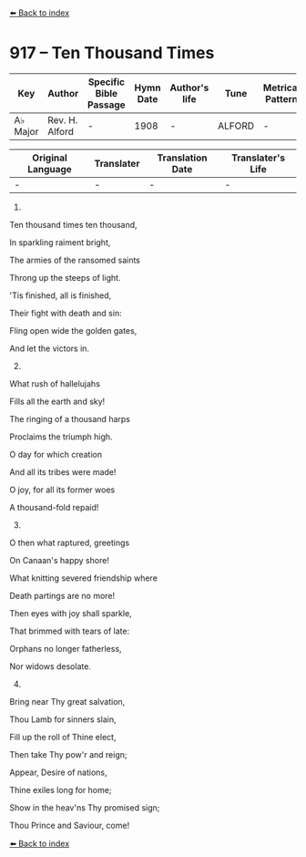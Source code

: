 [⬅️ Back to index](../README.md)

# 917 – Ten Thousand Times

Key | Author   | Specific Bible Passage     |Hymn Date |Author's life |Tune |Metrical Pattern   |Composer/Source
-- | --------- | ---------------------------|----------|--------------|-----|-------------------|-------------  
A♭ Major |Rev. H. Alford |- |1908 |- |ALFORD |- |Rev. J. B. Dykes

Original Language | Translater | Translation Date   | Translater's Life  
----------------- | --------- | --------------------|-------------     
\- |- |- |-




1.

Ten thousand times ten thousand,

In sparkling raiment bright,

The armies of the ransomed saints

Throng up the steeps of light.

'Tis finished, all is finished,

Their fight with death and sin:

Fling open wide the golden gates,

And let the victors in.



2.

What rush of hallelujahs

Fills all the earth and sky!

The ringing of a thousand harps

Proclaims the triumph high.

O day for which creation

And all its tribes were made!

O joy, for all its former woes

A thousand-fold repaid!



3.

O then what raptured, greetings

On Canaan's happy shore!

What knitting severed friendship where

Death partings are no more!

Then eyes with joy shall sparkle,

That brimmed with tears of late:

Orphans no longer fatherless,

Nor widows desolate.



4.

Bring near Thy great salvation,

Thou Lamb for sinners slain,

Fill up the roll of Thine elect,

Then take Thy pow'r and reign;

Appear, Desire of nations,

Thine exiles long for home;

Show in the heav'ns Thy promised sign;

Thou Prince and Saviour, come!

[⬅️ Back to index](../README.md)
